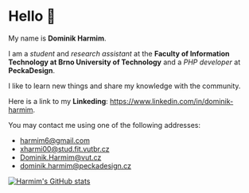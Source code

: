 # Hello 👋

My name is **Dominik Harmim**.

I am a *student* and *research assistant* at the **Faculty of Information Technology at Brno University of Technology** and a *PHP developer* at **PeckaDesign**.

I like to learn new things and share my knowledge with the community.

Here is a link to my **Linkeding**: https://www.linkedin.com/in/dominik-harmim.

You may contact me using one of the following addresses:
- harmim6@gmail.com
- xharmi00@stud.fit.vutbr.cz
- Dominik.Harmim@vut.cz
- dominik.harmim@peckadesign.cz

[![Harmim's GitHub stats](https://github-readme-stats.vercel.app/api?username=harmim&count_private=true)](https://github.com/harmim)
